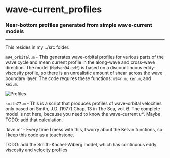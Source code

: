 # wave-current_profiles

### Near-bottom profiles generated from simple wave-current models
---
This resides in my ../src folder.

`m94_orbital.m` - This generates wave-orbital profiles for various parts of the wave cycle and mean current profile in the along-wave and cross-wave direction. The model (`Madsen94.pdf`) is based on a discountinuous eddy-viscosity profile, so there is an unrealistic amount of shear across the wave boundary layer. The code requires these functions: `m94r.m`, `ker.m`, and `kei.m`.

![Profiles](https://github.com/csherwood-usgs/wave-current_profiles/profs.png "Profiles")

`smith77.m` - This is a script that produces profiles of wave-orbital velocities only based on Smith, J.D. (1977) Chap. 13 in The Sea, vol. 6. The complete model is not here, because you need to know the wave-current _u*_. Maybe TODO: add that calculation. 

`klvn.m' - Every time I mess with this, I worry about the Kelvin functions, so I keep this code as a touchstone.

TODO: add the Smith-Kachel-Wiberg model, which has continuous eddy viscosity and velocity profiles

